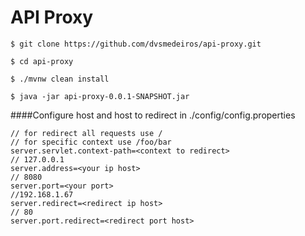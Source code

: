 # API Proxy

`$ git clone https://github.com/dvsmedeiros/api-proxy.git`

`$ cd api-proxy`

`$ ./mvnw clean install`

`$ java -jar api-proxy-0.0.1-SNAPSHOT.jar`

####Configure host and host to redirect in ./config/config.properties

```
// for redirect all requests use / 
// for specific context use /foo/bar
server.servlet.context-path=<context to redirect>
// 127.0.0.1
server.address=<your ip host>
// 8080
server.port=<your port>       
//192.168.1.67
server.redirect=<redirect ip host>
// 80
server.port.redirect=<redirect port host>
```
